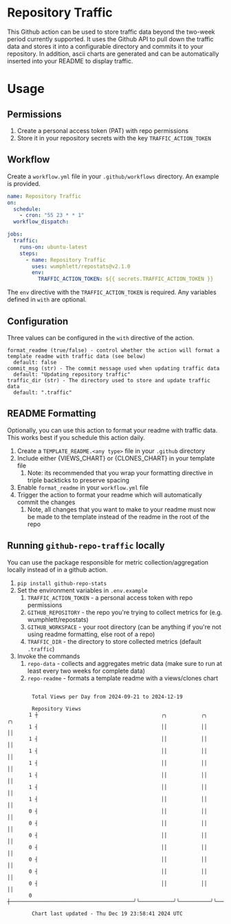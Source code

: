 # Repository Traffic

This Github action can be used to store traffic data beyond the two-week period currently supported.
It uses the Github API to pull down the traffic data and stores it into a configurable directory and commits it to your 
repository. In addition, ascii charts are generated and can be automatically inserted into your README to display traffic.

# Usage
## Permissions
1. Create a personal access token (PAT) with repo permissions
2. Store it in your repository secrets with the key `TRAFFIC_ACTION_TOKEN`

## Workflow
Create a `workflow.yml` file in your `.github/workflows` directory. An example is provided.

```yaml
name: Repository Traffic
on:
  schedule:
    - cron: "55 23 * * 1"
  workflow_dispatch:

jobs:
  traffic:
    runs-on: ubuntu-latest
    steps:
      - name: Repository Traffic
        uses: wumphlett/repostats@v2.1.0
        env:
          TRAFFIC_ACTION_TOKEN: ${{ secrets.TRAFFIC_ACTION_TOKEN }}
```
The `env` directive with the `TRAFFIC_ACTION_TOKEN` is required. Any variables defined in `with` are optional.

## Configuration
Three values can be configured in the `with` directive of the action.
```
format_readme (true/false) - control whether the action will format a template readme with traffic data (see below)
  default: false
commit_msg (str) - The commit message used when updating traffic data
  default: "Updating repository traffic"
traffic_dir (str) - The directory used to store and update traffic data
  default: ".traffic"
```

## README Formatting
Optionally, you can use this action to format your readme with traffic data. This works best if you schedule this action
daily.

1. Create a `TEMPLATE_README.<any type>` file in your `.github` directory
2. Include either {VIEWS_CHART} or {CLONES_CHART} in your template file
   1. Note: its recommended that you wrap your formatting directive in triple backticks to preserve spacing
3. Enable `format_readme` in your `workflow.yml` file
4. Trigger the action to format your readme which will automatically commit the changes
   1. Note, all changes that you want to make to your readme must now be made to the template instead of the readme in the root of the repo

## Running `github-repo-traffic` locally
You can use the package responsible for metric collection/aggregation locally instead of in a github action.

1. `pip install github-repo-stats`
2. Set the environment variables in `.env.example`
   1. `TRAFFIC_ACTION_TOKEN` - a personal access token with repo permissions
   2. `GITHUB_REPOSITORY` - the repo you're trying to collect metrics for (e.g. wumphlett/repostats)
   3. `GITHUB_WORKSPACE` - your root directory (can be anything if you're not using readme formatting, else root of a repo)
   4. `TRAFFIC_DIR` - the directory to store collected metrics (default `.traffic`)
3. Invoke the commands
   1. `repo-data` - collects and aggregates metric data (make sure to run at least every two weeks for complete data)
   2. `repo-readme` - formats a template readme with a views/clones chart

```

        Total Views per Day from 2024-09-21 to 2024-12-19

        Repository Views
       1 ┼                                        ╭╮           ╭╮          ╭╮
       1 ┤                                        ││           ││          ││
       1 ┤                                        ││           ││          ││
       1 ┤                                        ││           ││          ││
       1 ┤                                        ││           ││          ││
       1 ┤                                        ││           ││          ││
       1 ┤                                        ││           ││          ││
       1 ┤                                        ││           ││          ││
       0 ┤                                        ││           ││          ││
       0 ┤                                        ││           ││          ││
       0 ┤                                        ││           ││          ││
       0 ┤                                        ││           ││          ││
       0 ┤                                        ││           ││          ││
       0 ┤                                        ││           ││          ││
       0 ┤                                        ││           ││          ││
       0 ┼────────────────────────────────────────╯╰───────────╯╰──────────╯╰──────────────────────

        Chart last updated - Thu Dec 19 23:58:41 2024 UTC
        
```

